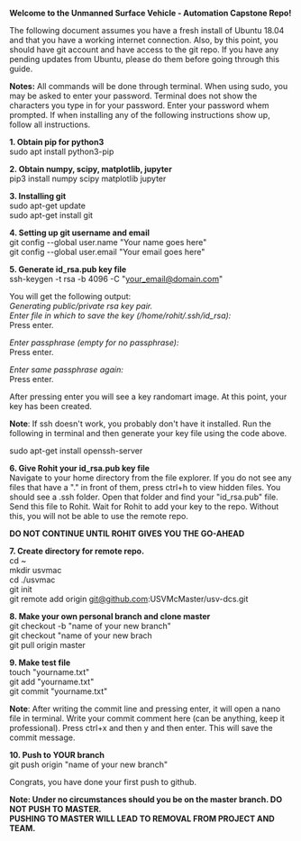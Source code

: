 **Welcome to the Unmanned Surface Vehicle - Automation Capstone Repo!**

The following document assumes you have a fresh install of Ubuntu 18.04 and that you have a working internet connection. Also, by this point, you should have git account and have access to the git repo. If you have any pending updates from Ubuntu, please do them before going through this guide.

**Notes:**
All commands will be done through terminal.
When using sudo, you may be asked to enter your password. Terminal does not show the characters you type in for your password. Enter your password whem prompted.
If when installing any of the following instructions show up, follow all instructions.

**1. Obtain pip for python3** <br />
sudo apt install python3-pip <br />

**2. Obtain numpy, scipy, matplotlib, jupyter** <br />
pip3 install numpy scipy matplotlib jupyter <br />

**3. Installing git** <br />
sudo apt-get update <br />
sudo apt-get install git <br />

**4. Setting up git username and email** <br />
git config --global user.name "Your name goes here" <br />
git config --global user.email "Your email goes here" <br />

**5. Generate id_rsa.pub key file** <br />
ssh-keygen -t rsa -b 4096 -C "your_email@domain.com" <br />

You will get the following output: <br />
*Generating public/private rsa key pair.* <br />
*Enter file in which to save the key (/home/rohit/.ssh/id_rsa):* <br />
Press enter. <br />

*Enter passphrase (empty for no passphrase):* <br />
Press enter. <br />

*Enter same passphrase again:* <br />
Press enter. <br />

After pressing enter you will see a key randomart image. At this point, your key has been created. <br />

**Note**: If ssh doesn't work, you probably don't have it installed. Run the following in terminal and then generate your key file using the code above.

sudo apt-get install openssh-server

**6. Give Rohit your id_rsa.pub key file** <br />
Navigate to your home directory from the file explorer. If you do not see any files that have a "." in front of them, press ctrl+h to view hidden files. You should see a .ssh folder. Open that folder and find your "id_rsa.pub" file. Send this file to Rohit. Wait for Rohit to add your key to the repo. Without this, you will not be able to use the remote repo. 

**DO NOT CONTINUE UNTIL ROHIT GIVES YOU THE GO-AHEAD**

**7. Create directory for remote repo.** <br />
cd ~ <br />
mkdir usvmac <br />
cd ./usvmac <br />
git init <br />
git remote add origin git@github.com:USVMcMaster/usv-dcs.git <br />

**8. Make your own personal branch and clone master** <br />
git checkout -b "name of your new branch" <br />
git checkout "name of your new brach <br />
git pull origin master <br />

**9. Make test file** <br />
touch "yourname.txt" <br />
git add "yourname.txt" <br />
git commit "yourname.txt" <br />

**Note**: After writing the commit line and pressing enter, it will open a nano file in terminal. Write your commit comment here (can be anything, keep it professional). Press ctrl+x and then y and then enter. This will save the commit message.

**10. Push to YOUR branch** <br />
git push origin "name of your new branch" <br />

Congrats, you have done your first push to github.

**Note: Under no circumstances should you be on the master branch. DO NOT PUSH TO MASTER.** <br />
**PUSHING TO MASTER WILL LEAD TO REMOVAL FROM PROJECT AND TEAM.**
